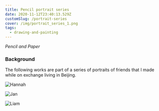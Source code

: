 ```yaml
---
title: Pencil portrait series
date: 2020-11-12T23:40:13.529Z
customSlug: /portrait-series
cover: /img/portrait_series_1.png
tags:
  - drawing-and-painting
---
```


_Pencil and Paper_

### Background

The following works are part of a series of portraits of friends that I made while on exchange living in Beijing.

![Hannah](portrait_series_1.png)

![Jan](portrait_series_2.png)

![Liam](portrait_series_3.png)
